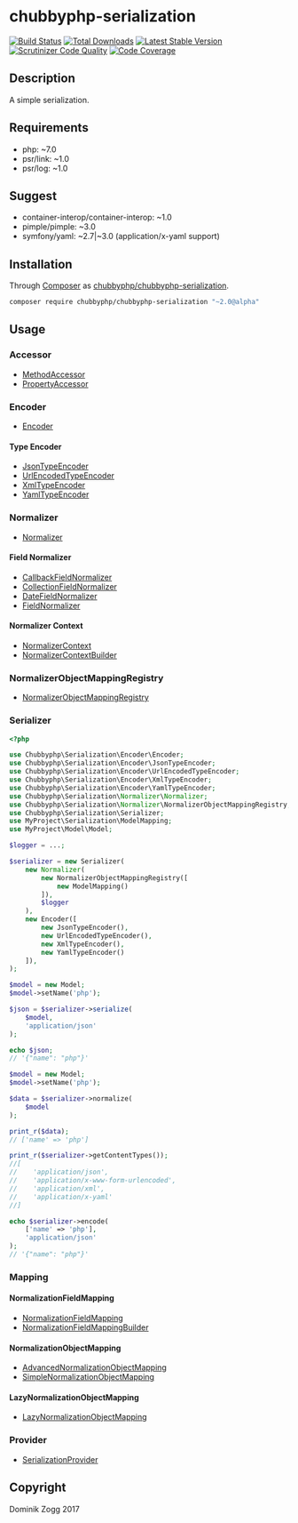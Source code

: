 # chubbyphp-serialization

[![Build Status](https://api.travis-ci.org/chubbyphp/chubbyphp-serialization.png?branch=master)](https://travis-ci.org/chubbyphp/chubbyphp-serialization)
[![Total Downloads](https://poser.pugx.org/chubbyphp/chubbyphp-serialization/downloads.png)](https://packagist.org/packages/chubbyphp/chubbyphp-serialization)
[![Latest Stable Version](https://poser.pugx.org/chubbyphp/chubbyphp-serialization/v/stable.png)](https://packagist.org/packages/chubbyphp/chubbyphp-serialization)
[![Scrutinizer Code Quality](https://scrutinizer-ci.com/g/chubbyphp/chubbyphp-serialization/badges/quality-score.png?b=master)](https://scrutinizer-ci.com/g/chubbyphp/chubbyphp-serialization/?branch=master)
[![Code Coverage](https://scrutinizer-ci.com/g/chubbyphp/chubbyphp-serialization/badges/coverage.png?b=master)](https://scrutinizer-ci.com/g/chubbyphp/chubbyphp-serialization/?branch=master)

## Description

A simple serialization.

## Requirements

 * php: ~7.0
 * psr/link: ~1.0
 * psr/log: ~1.0

## Suggest

 * container-interop/container-interop: ~1.0
 * pimple/pimple: ~3.0
 * symfony/yaml: ~2.7|~3.0 (application/x-yaml support)

## Installation

Through [Composer](http://getcomposer.org) as [chubbyphp/chubbyphp-serialization][1].

```sh
composer require chubbyphp/chubbyphp-serialization "~2.0@alpha"
```

## Usage

### Accessor

 * [MethodAccessor][2]
 * [PropertyAccessor][3]

### Encoder

 * [Encoder][4]

#### Type Encoder

 * [JsonTypeEncoder][5]
 * [UrlEncodedTypeEncoder][6]
 * [XmlTypeEncoder][7]
 * [YamlTypeEncoder][8]

### Normalizer

 * [Normalizer][9]

#### Field Normalizer

 * [CallbackFieldNormalizer][10]
 * [CollectionFieldNormalizer][11]
 * [DateFieldNormalizer][12]
 * [FieldNormalizer][13]

#### Normalizer Context

 * [NormalizerContext][14]
 * [NormalizerContextBuilder][15]

### NormalizerObjectMappingRegistry

* [NormalizerObjectMappingRegistry][16]

### Serializer

```php
<?php

use Chubbyphp\Serialization\Encoder\Encoder;
use Chubbyphp\Serialization\Encoder\JsonTypeEncoder;
use Chubbyphp\Serialization\Encoder\UrlEncodedTypeEncoder;
use Chubbyphp\Serialization\Encoder\XmlTypeEncoder;
use Chubbyphp\Serialization\Encoder\YamlTypeEncoder;
use Chubbyphp\Serialization\Normalizer\Normalizer;
use Chubbyphp\Serialization\Normalizer\NormalizerObjectMappingRegistry;
use Chubbyphp\Serialization\Serializer;
use MyProject\Serialization\ModelMapping;
use MyProject\Model\Model;

$logger = ...;

$serializer = new Serializer(
    new Normalizer(
        new NormalizerObjectMappingRegistry([
            new ModelMapping()
        ]),
        $logger
    ),
    new Encoder([
        new JsonTypeEncoder(),
        new UrlEncodedTypeEncoder(),
        new XmlTypeEncoder(),
        new YamlTypeEncoder()
    ]),
);

$model = new Model;
$model->setName('php');

$json = $serializer->serialize(
    $model,
    'application/json'
);

echo $json;
// '{"name": "php"}'

$model = new Model;
$model->setName('php');

$data = $serializer->normalize(
    $model
);

print_r($data);
// ['name' => 'php']

print_r($serializer->getContentTypes());
//[
//    'application/json',
//    'application/x-www-form-urlencoded',
//    'application/xml',
//    'application/x-yaml'
//]

echo $serializer->encode(
    ['name' => 'php'],
    'application/json'
);
// '{"name": "php"}'
```

### Mapping

#### NormalizationFieldMapping

 * [NormalizationFieldMapping][17]
 * [NormalizationFieldMappingBuilder][18]

#### NormalizationObjectMapping

 * [AdvancedNormalizationObjectMapping][19]
 * [SimpleNormalizationObjectMapping][20]

#### LazyNormalizationObjectMapping

 * [LazyNormalizationObjectMapping][21]

### Provider

* [SerializationProvider][22]

## Copyright

Dominik Zogg 2017


[1]: https://packagist.org/packages/chubbyphp/chubbyphp-serialization

[2]: doc/Accessor/MethodAccessor.md
[3]: doc/Accessor/PropertyAccessor.md

[4]: doc/Encoder/Encoder.md

[5]: doc/Encoder/JsonTypeEncoder.md
[6]: doc/Encoder/UrlEncodedTypeEncoder.md
[7]: doc/Encoder/XmlTypeEncoder.md
[8]: doc/Encoder/YamlTypeEncoder.md

[9]: doc/Normalizer/Normalizer.md

[10]: doc/Normalizer/CallbackFieldNormalizer.md
[11]: doc/Normalizer/CollectionFieldNormalizer.md
[12]: doc/Normalizer/DateFieldNormalizer.md
[13]: doc/Normalizer/FieldNormalizer.md

[14]: doc/Normalizer/NormalizerContext.md
[15]: doc/Normalizer/NormalizerContextBuilder.md

[16]: doc/Normalizer/NormalizerObjectMappingRegistry.md

[17]: doc/Mapping/NormalizationFieldMapping.md
[18]: doc/Mapping/NormalizationFieldMappingBuilder.md

[19]: doc/Mapping/AdvancedNormalizationObjectMapping.md
[20]: doc/Mapping/SimpleNormalizationObjectMapping.md

[21]: doc/Mapping/LazyNormalizationObjectMapping.md

[22]: doc/Provider/SerializationProvider.md
